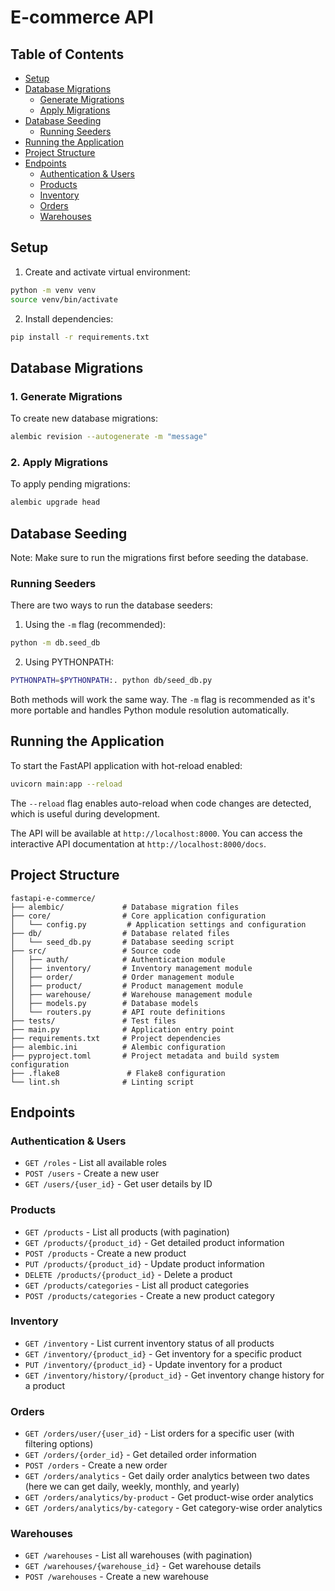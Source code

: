 # E-commerce API

## Table of Contents
- [Setup](#setup)
- [Database Migrations](#database-migrations)
  - [Generate Migrations](#1-generate-migrations)
  - [Apply Migrations](#2-apply-migrations)
- [Database Seeding](#database-seeding)
  - [Running Seeders](#running-seeders)
- [Running the Application](#running-the-application)
- [Project Structure](#project-structure)
- [Endpoints](#endpoints)
  - [Authentication & Users](#authentication--users)
  - [Products](#products)
  - [Inventory](#inventory)
  - [Orders](#orders)
  - [Warehouses](#warehouses)

## Setup

1. Create and activate virtual environment:
```bash
python -m venv venv
source venv/bin/activate
```

2. Install dependencies:
```bash
pip install -r requirements.txt
```

## Database Migrations

### 1. Generate Migrations
To create new database migrations:
```bash
alembic revision --autogenerate -m "message"
```

### 2. Apply Migrations
To apply pending migrations:
```bash
alembic upgrade head
```

## Database Seeding

Note: Make sure to run the migrations first before seeding the database.

### Running Seeders

There are two ways to run the database seeders:

1. Using the `-m` flag (recommended):
```bash
python -m db.seed_db
```

2. Using PYTHONPATH:
```bash
PYTHONPATH=$PYTHONPATH:. python db/seed_db.py
```

Both methods will work the same way. The `-m` flag is recommended as it's more portable and handles Python module resolution automatically.

## Running the Application

To start the FastAPI application with hot-reload enabled:

```bash
uvicorn main:app --reload
```

The `--reload` flag enables auto-reload when code changes are detected, which is useful during development.

The API will be available at `http://localhost:8000`. You can access the interactive API documentation at `http://localhost:8000/docs`.


## Project Structure

```
fastapi-e-commerce/
├── alembic/             # Database migration files
├── core/                # Core application configuration
│   └── config.py         # Application settings and configuration
├── db/                  # Database related files
│   └── seed_db.py       # Database seeding script
├── src/                 # Source code
│   ├── auth/            # Authentication module
│   ├── inventory/       # Inventory management module
│   ├── order/           # Order management module
│   ├── product/         # Product management module
│   ├── warehouse/       # Warehouse management module
│   ├── models.py        # Database models
│   └── routers.py       # API route definitions
├── tests/               # Test files
├── main.py              # Application entry point
├── requirements.txt     # Project dependencies
├── alembic.ini          # Alembic configuration
├── pyproject.toml       # Project metadata and build system configuration
├── .flake8               # Flake8 configuration
└── lint.sh              # Linting script
```

## Endpoints

### Authentication & Users
- `GET /roles` - List all available roles
- `POST /users` - Create a new user
- `GET /users/{user_id}` - Get user details by ID

### Products
- `GET /products` - List all products (with pagination)
- `GET /products/{product_id}` - Get detailed product information
- `POST /products` - Create a new product
- `PUT /products/{product_id}` - Update product information
- `DELETE /products/{product_id}` - Delete a product
- `GET /products/categories` - List all product categories
- `POST /products/categories` - Create a new product category

### Inventory
- `GET /inventory` - List current inventory status of all products
- `GET /inventory/{product_id}` - Get inventory for a specific product
- `PUT /inventory/{product_id}` - Update inventory for a product
- `GET /inventory/history/{product_id}` - Get inventory change history for a product

### Orders
- `GET /orders/user/{user_id}` - List orders for a specific user (with filtering options)
- `GET /orders/{order_id}` - Get detailed order information
- `POST /orders` - Create a new order
- `GET /orders/analytics` - Get daily order analytics between two dates (here we can get daily, weekly, monthly, and yearly)
- `GET /orders/analytics/by-product` - Get product-wise order analytics
- `GET /orders/analytics/by-category` - Get category-wise order analytics

### Warehouses
- `GET /warehouses` - List all warehouses (with pagination)
- `GET /warehouses/{warehouse_id}` - Get warehouse details
- `POST /warehouses` - Create a new warehouse
